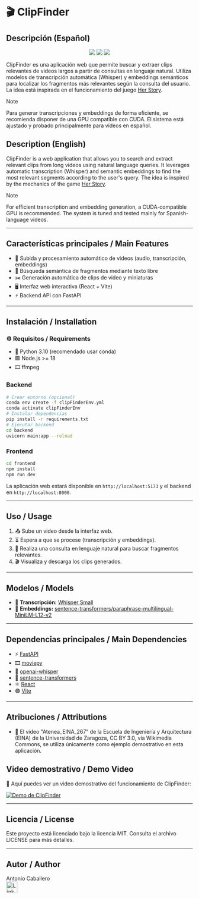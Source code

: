 
# 🎬 ClipFinder

## Descripción (Español)

<p align="center">
  <img src="https://img.shields.io/badge/Python-3.10-blue?logo=python" />
  <img src="https://img.shields.io/badge/Node.js-18+-green?logo=node.js" />
  <img src="https://img.shields.io/badge/License-MIT-yellow.svg" />
</p>

ClipFinder es una aplicación web que permite buscar y extraer clips relevantes de videos largos a partir de consultas en lenguaje natural. Utiliza modelos de transcripción automática (Whisper) y embeddings semánticos para localizar los fragmentos más relevantes según la consulta del usuario. La idea está inspirada en el funcionamiento del juego [Her Story](https://www.herstorygame.com/).

> [!NOTE]
> Para generar transcripciones y embeddings de forma eficiente, se recomienda disponer de una GPU compatible con CUDA. El sistema está ajustado y probado principalmente para vídeos en español.

## Description (English)
ClipFinder is a web application that allows you to search and extract relevant clips from long videos using natural language queries. It leverages automatic transcription (Whisper) and semantic embeddings to find the most relevant segments according to the user's query. The idea is inspired by the mechanics of the game [Her Story](https://www.herstorygame.com/).

 > [!NOTE]
> For efficient transcription and embedding generation, a CUDA-compatible GPU is recommended. The system is tuned and tested mainly for Spanish-language videos.

---

## Características principales / Main Features
- 🚀 Subida y procesamiento automático de videos (audio, transcripción, embeddings)
- 🔎 Búsqueda semántica de fragmentos mediante texto libre
- ✂️ Generación automática de clips de video y miniaturas
- 🖥️ Interfaz web interactiva (React + Vite)
- ⚡ Backend API con FastAPI

---

## Instalación / Installation


### ⚙️ Requisitos / Requirements
- 🐍 Python 3.10 (recomendado usar conda)
- 🟩 Node.js >= 18
- 🎞️ ffmpeg

### Backend
```bash
# Crear entorno (opcional)
conda env create -f clipFinderEnv.yml
conda activate clipFinderEnv
# Instalar dependencias
pip install -r requirements.txt
# Ejecutar backend
cd backend
uvicorn main:app --reload
```

### Frontend
```bash
cd frontend
npm install
npm run dev
```

La aplicación web estará disponible en `http://localhost:5173` y el backend en `http://localhost:8000`.

---

## Uso / Usage
1. 📤 Sube un video desde la interfaz web.
2. ⏳ Espera a que se procese (transcripción y embeddings).
3. 💬 Realiza una consulta en lenguaje natural para buscar fragmentos relevantes.
4. 🎬 Visualiza y descarga los clips generados.

---



## Modelos / Models
- 📝 **Transcripción:** [Whisper Small](https://huggingface.co/openai/whisper-small)
- 🧠 **Embeddings:** [sentence-transformers/paraphrase-multilingual-MiniLM-L12-v2](https://huggingface.co/sentence-transformers/paraphrase-multilingual-MiniLM-L12-v2)

---

## Dependencias principales / Main Dependencies
- ⚡ [FastAPI](https://fastapi.tiangolo.com/)
- 🎞️ [moviepy](https://zulko.github.io/moviepy/)
- 📝 [openai-whisper](https://github.com/openai/whisper)
- 🧠 [sentence-transformers](https://www.sbert.net/)
- ⚛️ [React](https://react.dev/)
- 🟣 [Vite](https://vitejs.dev/)

---

## Atribuciones / Attributions
- 🎥 El video "Atenea_EINA_267" de la Escuela de Ingeniería y Arquitectura (EINA) de la Universidad de Zaragoza, CC BY 3.0, vía Wikimedia Commons, se utiliza únicamente como ejemplo demostrativo en esta aplicación.


## Video demostrativo / Demo Video


🎦 Aquí puedes ver un video demostrativo del funcionamiento de ClipFinder:

<!-- Reemplaza el enlace de YouTube por el tuyo si lo tienes -->
[![Demo de ClipFinder](https://img.youtube.com/vi/VIDEO_ID_HERE/0.jpg)](https://www.youtube.com/watch?v=VIDEO_ID_HERE)

---
## Licencia / License
Este proyecto está licenciado bajo la licencia MIT. Consulta el archivo LICENSE para más detalles.

---

## Autor / Author
Antonio Caballero  
[<img src="https://cdn.jsdelivr.net/gh/devicons/devicon/icons/linkedin/linkedin-original.svg" width="30" alt="LinkedIn"/>](https://www.linkedin.com/in/antoniocaballerocarrasco)
